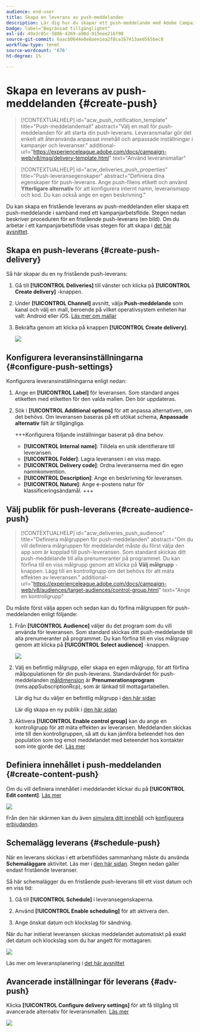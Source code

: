```yaml
---
audience: end-user
title: Skapa en leverans av push-meddelanden
description: Lär dig hur du skapar ett push-meddelande med Adobe Campaign Web
badge: label="Begränsad tillgänglighet"
exl-id: 49a3c05c-5806-4269-a98d-915eee216f90
source-git-commit: 6aacb0644e0e8aee1ea2f8ca167413aed565bec8
workflow-type: tm+mt
source-wordcount: '676'
ht-degree: 1%

---
```


# Skapa en leverans av push-meddelanden {#create-push}

>[!CONTEXTUALHELP]
>id="acw_push_notification_template"
>title="Push-meddelandemall"
>abstract="Välj en mall för push-meddelanden för att starta din push-leverans. Leveransmallar gör det enkelt att återanvända anpassat innehåll och anpassade inställningar i kampanjer och leveranser."
>additional-url="https://experienceleague.adobe.com/docs/campaign-web/v8/msg/delivery-template.html" text="Använd leveransmallar"


>[!CONTEXTUALHELP]
>id="acw_deliveries_push_properties"
>title="Push-leveransegenskaper"
>abstract="Definiera dina egenskaper för push-leverans. Ange push-filens etikett och använd **Ytterligare alternativ** för att konfigurera internt namn, leveransmapp och kod. Du kan också ange en egen beskrivning."

Du kan skapa en fristående leverans av push-meddelanden eller skapa ett push-meddelande i samband med ett kampanjarbetsflöde. Stegen nedan beskriver proceduren för en fristående push-leverans (en bild). Om du arbetar i ett kampanjarbetsflöde visas stegen för att skapa i [det här avsnittet](../workflows/activities/channels.md#create-a-delivery-in-a-campaign-workflow).

## Skapa en push-leverans {#create-push-delivery}

Så här skapar du en ny fristående push-leverans:

1. Gå till **[!UICONTROL Deliveries]** till vänster och klicka på  **[!UICONTROL Create delivery]** -knappen.

1. Under **[!UICONTROL Channel]** avsnitt, välja **Push-meddelande** som kanal och välj en mall, beroende på vilket operativsystem enheten har valt: Android eller iOS. [Läs mer om mallar](../msg/delivery-template.md)

1. Bekräfta genom att klicka på knappen **[!UICONTROL Create delivery]**.

   ![](assets/push_create_1.png)

## Konfigurera leveransinställningarna {#configure-push-settings}

Konfigurera leveransinställningarna enligt nedan:

1. Ange en **[!UICONTROL Label]** för leveransen. Som standard anges etiketten med etiketten för den valda mallen. Den bör uppdateras.

1. Sök i **[!UICONTROL Additional options]** för att anpassa alternativen, om det behövs. Om leveransen baseras på ett utökat schema, **Anpassade alternativ** fält är tillgängliga.

   +++Konfigurera följande inställningar baserat på dina behov.
   * **[!UICONTROL Internal name]**: Tilldela en unik identifierare till leveransen.
   * **[!UICONTROL Folder]**: Lagra leveransen i en viss mapp.
   * **[!UICONTROL Delivery code]**: Ordna leveranserna med din egen namnkonvention.
   * **[!UICONTROL Description]**: Ange en beskrivning för leveransen.
   * **[!UICONTROL Nature]**: Ange e-postens natur för klassificeringsändamål.
+++


## Välj publik för push-leverans {#create-audience-push}

>[!CONTEXTUALHELP]
>id="acw_deliveries_push_audience"
>title="Definiera målgruppen för push-meddelanden"
>abstract="Om du vill definiera målgruppen för meddelandet måste du först välja den app som är kopplad till push-leveransen. Som standard skickas ditt push-meddelande till alla prenumeranter på programmet. Du kan förfina till en viss målgrupp genom att klicka på **Välj målgrupp** -knappen. Lägg till en kontrollgrupp om det behövs för att mäta effekten av leveransen."
>additional-url="https://experienceleague.adobe.com/docs/campaign-web/v8/audiences/target-audiences/control-group.html" text="Ange en kontrollgrupp"


Du måste först välja appen och sedan kan du förfina målgruppen för push-meddelanden enligt följande:

1. Från **[!UICONTROL Audience]** väljer du det program som du vill använda för leveransen. Som standard skickas ditt push-meddelande till alla prenumeranter på programmet. Du kan förfina till en viss målgrupp genom att klicka på **[!UICONTROL Select audience]** -knappen.

   ![](assets/push_create_2.png)

1. Välj en befintlig målgrupp, eller skapa en egen målgrupp, för att förfina målpopulationen för din push-leverans. Standardvärdet för push-meddelanden [måldimension](../audience/about-recipients.md#targeting-dimensions) är **Prenumerationsprogram** (nms:appSubscriptionRcp), som är länkad till mottagartabellen.

   Lär dig hur du väljer en befintlig målgrupp i [den här sidan](../audience/add-audience.md)

   Lär dig skapa en ny publik i [den här sidan](../audience/one-time-audience.md)

1. Aktivera **[!UICONTROL Enable control group]** kan du ange en kontrollgrupp för att mäta effekten av leveransen. Meddelanden skickas inte till den kontrollgruppen, så att du kan jämföra beteendet hos den population som tog emot meddelandet med beteendet hos kontakter som inte gjorde det. [Läs mer](../audience/control-group.md)

## Definiera innehållet i push-meddelanden {#create-content-push}

Om du vill definiera innehållet i meddelandet klickar du på **[!UICONTROL Edit content]**. [Läs mer](content-push.md)

![](assets/push_create_5.png)

Från den här skärmen kan du även [simulera ditt innehåll](../preview-test/preview-test.md) och [konfigurera erbjudanden](../msg/offers.md).

## Schemalägg leverans {#schedule-push}

När en leverans skickas i ett arbetsflödes sammanhang måste du använda **Schemaläggare** aktivitet. Läs mer i [den här sidan](../workflows/activities/scheduler.md). Stegen nedan gäller endast fristående leveranser.

Så här schemalägger du en fristående push-leverans till ett visst datum och en viss tid:

1. Gå till **[!UICONTROL Schedule]** i leveransegenskaperna.

1. Använd **[!UICONTROL Enable scheduling]** för att aktivera den.

1. Ange önskat datum och klockslag för sändning.

När du har initierat leveransen skickas meddelandet automatiskt på exakt det datum och klockslag som du har angett för mottagaren.

![](assets/push_create_3.png)

Läs mer om leveransplanering i [det här avsnittet](../msg/gs-messages.md#gs-schedule)

## Avancerade inställningar för leverans {#adv-push}

Klicka **[!UICONTROL Configure delivery settings]** för att få tillgång till avancerade alternativ för leveransmallen. [Läs mer](../advanced-settings/delivery-settings.md)

![](assets/push_create_4.png)
